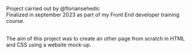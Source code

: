 Project carried out by @floriansehedic<br/>
Finalized in september 2023 as part of my Front End developer training course.

<br/>The aim of this project was to create an other page from scratch in HTML and CSS using a website mock-up.
